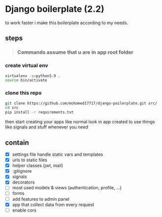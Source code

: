 # Django boilerplate (2.2)

to work faster i make this boilerplate according to my needs.

## steps

> ### Commands assume that u are in app root folder

### create virtual env

```bash
virtualenv -p=python3.9 .
source bin/activate
```

### clone this repo

```bash
git clone https://github.com/mohamed17717/django-poilerplate.git src/
cd src
pip install -r requirements.txt
```

then start creating your apps like normal
look in app created to use things like signals and stuff whenever you need

## contain

- [x] settings file handle static vars and templates
- [x] urls to static files
- [x] helper classes (jwt, mail)
- [x] .gitignore
- [x] signals
- [x] decorators
- [ ] most used models & views (authentication, profile, ...)
- [ ] forms
- [ ] add features to admin panel
- [x] app that collect data from every request
- [ ] enable cors

